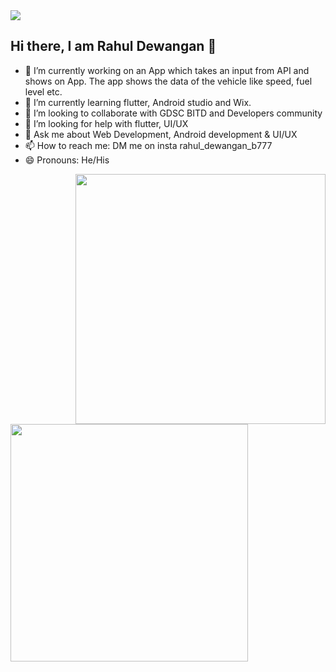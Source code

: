 <img src="https://tataelxsi.com/storage/solutions/June2021/ppAarSfYIhNeLQsXeGcB.jpg">

## Hi there, I am Rahul Dewangan 👋

- 🔭 I’m currently working on an App which takes an input from API and shows on App. The app shows the data of the vehicle like speed, fuel level etc. 
- 🌱 I’m currently learning flutter, Android studio and Wix.
- 👯 I’m looking to collaborate with GDSC BITD and Developers community
- 🤔 I’m looking for help with flutter, UI/UX
- 💬 Ask me about Web Development, Android development & UI/UX
- 📫 How to reach me: DM me on insta rahul_dewangan_b777
- 😄 Pronouns: He/His


<img width="400px" align="right" src="https://cdn.dribbble.com/users/1162077/screenshots/3848914/media/320984a9ca58b3c73274c9259ecf6de8.gif">

<img width="380px" src="https://github-readme-stats.vercel.app/api?username=Rahul-Dewangan&&show_icons=true&title_color=007FF2&icon_color=007FF2&text_color=daf7dc&bg_color=000000">

